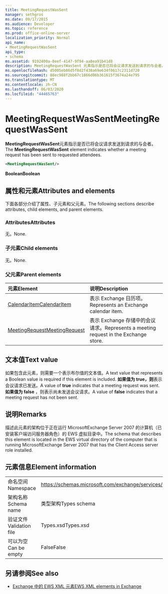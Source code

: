 ```yaml
---
title: MeetingRequestWasSent
manager: sethgros
ms.date: 09/17/2015
ms.audience: Developer
ms.topic: reference
ms.prod: office-online-server
localization_priority: Normal
api_name:
- MeetingRequestWasSent
api_type:
- schema
ms.assetid: 9192400a-8eef-4147-9f94-aa8ea91b41d8
description: MeetingRequestWasSent 元素指示是否已将会议请求发送到请求的与会者。
ms.openlocfilehash: d5005eb86d5f8d2f438a69e634f0617c2311d720
ms.sourcegitcommit: 88ec988f2bb67c1866d06b361615f3674a24e795
ms.translationtype: MT
ms.contentlocale: zh-CN
ms.lasthandoff: 06/03/2020
ms.locfileid: "44465763"
---
```

# <a name="meetingrequestwassent"></a><span data-ttu-id="9a720-103">MeetingRequestWasSent</span><span class="sxs-lookup"><span data-stu-id="9a720-103">MeetingRequestWasSent</span></span>

<span data-ttu-id="9a720-104">**MeetingRequestWasSent**元素指示是否已将会议请求发送到请求的与会者。</span><span class="sxs-lookup"><span data-stu-id="9a720-104">The **MeetingRequestWasSent** element indicates whether a meeting request has been sent to requested attendees.</span></span> 
  
```xml
<MeetingRequestWasSent/>
```

 <span data-ttu-id="9a720-105">**Boolean**</span><span class="sxs-lookup"><span data-stu-id="9a720-105">**Boolean**</span></span>
## <a name="attributes-and-elements"></a><span data-ttu-id="9a720-106">属性和元素</span><span class="sxs-lookup"><span data-stu-id="9a720-106">Attributes and elements</span></span>

<span data-ttu-id="9a720-107">下面各部分介绍了属性、子元素和父元素。</span><span class="sxs-lookup"><span data-stu-id="9a720-107">The following sections describe attributes, child elements, and parent elements.</span></span>
  
### <a name="attributes"></a><span data-ttu-id="9a720-108">Attributes</span><span class="sxs-lookup"><span data-stu-id="9a720-108">Attributes</span></span>

<span data-ttu-id="9a720-109">无。</span><span class="sxs-lookup"><span data-stu-id="9a720-109">None.</span></span>
  
### <a name="child-elements"></a><span data-ttu-id="9a720-110">子元素</span><span class="sxs-lookup"><span data-stu-id="9a720-110">Child elements</span></span>

<span data-ttu-id="9a720-111">无。</span><span class="sxs-lookup"><span data-stu-id="9a720-111">None.</span></span>
  
### <a name="parent-elements"></a><span data-ttu-id="9a720-112">父元素</span><span class="sxs-lookup"><span data-stu-id="9a720-112">Parent elements</span></span>

|<span data-ttu-id="9a720-113">**元素**</span><span class="sxs-lookup"><span data-stu-id="9a720-113">**Element**</span></span>|<span data-ttu-id="9a720-114">**说明**</span><span class="sxs-lookup"><span data-stu-id="9a720-114">**Description**</span></span>|
|:-----|:-----|
|[<span data-ttu-id="9a720-115">CalendarItem</span><span class="sxs-lookup"><span data-stu-id="9a720-115">CalendarItem</span></span>](calendaritem.md) <br/> |<span data-ttu-id="9a720-116">表示 Exchange 日历项。</span><span class="sxs-lookup"><span data-stu-id="9a720-116">Represents an Exchange calendar item.</span></span>  <br/> |
|[<span data-ttu-id="9a720-117">MeetingRequest</span><span class="sxs-lookup"><span data-stu-id="9a720-117">MeetingRequest</span></span>](meetingrequest.md) <br/> |<span data-ttu-id="9a720-118">表示 Exchange 存储中的会议请求。</span><span class="sxs-lookup"><span data-stu-id="9a720-118">Represents a meeting request in the Exchange store.</span></span>  <br/> |
   
## <a name="text-value"></a><span data-ttu-id="9a720-119">文本值</span><span class="sxs-lookup"><span data-stu-id="9a720-119">Text value</span></span>

<span data-ttu-id="9a720-120">如果包含此元素，则需要一个表示布尔值的文本值。</span><span class="sxs-lookup"><span data-stu-id="9a720-120">A text value that represents a Boolean value is required if this element is included.</span></span> <span data-ttu-id="9a720-121">**如果值为 true，则**表示会议请求已发送。</span><span class="sxs-lookup"><span data-stu-id="9a720-121">A value of **true** indicates that a meeting request was sent.</span></span> <span data-ttu-id="9a720-122">**如果值为 false** ，则表示尚未发送会议请求。</span><span class="sxs-lookup"><span data-stu-id="9a720-122">A value of **false** indicates that a meeting request has not been sent.</span></span> 
  
## <a name="remarks"></a><span data-ttu-id="9a720-123">说明</span><span class="sxs-lookup"><span data-stu-id="9a720-123">Remarks</span></span>

<span data-ttu-id="9a720-124">描述此元素的架构位于正在运行 MicrosoftExchange Server 2007 的计算机（已安装客户端访问服务器角色）的 EWS 虚拟目录中。</span><span class="sxs-lookup"><span data-stu-id="9a720-124">The schema that describes this element is located in the EWS virtual directory of the computer that is running MicrosoftExchange Server 2007 that has the Client Access server role installed.</span></span>
  
## <a name="element-information"></a><span data-ttu-id="9a720-125">元素信息</span><span class="sxs-lookup"><span data-stu-id="9a720-125">Element information</span></span>

|||
|:-----|:-----|
|<span data-ttu-id="9a720-126">命名空间</span><span class="sxs-lookup"><span data-stu-id="9a720-126">Namespace</span></span>  <br/> |https://schemas.microsoft.com/exchange/services/2006/types  <br/> |
|<span data-ttu-id="9a720-127">架构名称</span><span class="sxs-lookup"><span data-stu-id="9a720-127">Schema name</span></span>  <br/> |<span data-ttu-id="9a720-128">类型架构</span><span class="sxs-lookup"><span data-stu-id="9a720-128">Types schema</span></span>  <br/> |
|<span data-ttu-id="9a720-129">验证文件</span><span class="sxs-lookup"><span data-stu-id="9a720-129">Validation file</span></span>  <br/> |<span data-ttu-id="9a720-130">Types.xsd</span><span class="sxs-lookup"><span data-stu-id="9a720-130">Types.xsd</span></span>  <br/> |
|<span data-ttu-id="9a720-131">可以为空</span><span class="sxs-lookup"><span data-stu-id="9a720-131">Can be empty</span></span>  <br/> |<span data-ttu-id="9a720-132">False</span><span class="sxs-lookup"><span data-stu-id="9a720-132">False</span></span>  <br/> |
   
## <a name="see-also"></a><span data-ttu-id="9a720-133">另请参阅</span><span class="sxs-lookup"><span data-stu-id="9a720-133">See also</span></span>



- [<span data-ttu-id="9a720-134">Exchange 中的 EWS XML 元素</span><span class="sxs-lookup"><span data-stu-id="9a720-134">EWS XML elements in Exchange</span></span>](ews-xml-elements-in-exchange.md)

